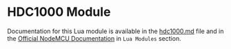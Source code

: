 # HDC1000 Module

Documentation for this Lua module is available in the [hdc1000.md](../../docs/lua-modules/hdc1000.md) file and in the [Official NodeMCU Documentation](https://nodemcu.readthedocs.io/) in `Lua Modules` section.
